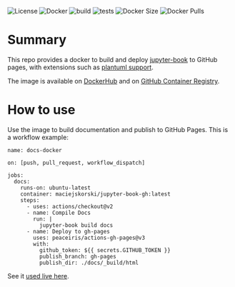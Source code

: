 ![License](https://img.shields.io/badge/License-Apache_2.0-blue.svg)
![Docker](https://img.shields.io/badge/dockerhub-images-important.svg?logo=LOGO)
![build](https://github.com/maciejskorski/jupyter-book-ghpages/actions/workflows/docker-image.yaml/badge.svg)
![tests](https://github.com/maciejskorski/jupyter-book-ghpages/actions/docker-test-jupyterbook.yaml/badge.svg)
![Docker Size](https://img.shields.io/docker/image-size/maciejskorski/jupyter-book-gh)
![Docker Pulls](https://img.shields.io/docker/pulls/maciejskorski/jupyter-book-gh)

# Summary

This repo provides a docker to build and deploy [jupyter-book](https://jupyterbook.org/en/stable/intro.html) to GitHub pages, with extensions such as [plantuml support](https://www.plantuml.com/). 

The image is available on [DockerHub](https://hub.docker.com/r/maciejskorski/jupyter-book-gh) and on [GitHub Container Registry](???).

# How to use

Use the image to build documentation and publish to GitHub Pages. This is a workflow example:
```
name: docs-docker

on: [push, pull_request, workflow_dispatch]

jobs:
  docs:
    runs-on: ubuntu-latest
    container: maciejskorski/jupyter-book-gh:latest
    steps:
      - uses: actions/checkout@v2
      - name: Compile Docs
        run: |
          jupyter-book build docs
      - name: Deploy to gh-pages
        uses: peaceiris/actions-gh-pages@v3
        with:
          github_token: ${{ secrets.GITHUB_TOKEN }}
          publish_branch: gh-pages
          publish_dir: ./docs/_build/html
```

See it [used live here](https://maciejskorski.github.io/software_engineering/).